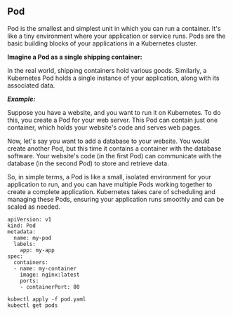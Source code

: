 ## Pod
Pod is the smallest and simplest unit in which you can run a container. It's like a tiny environment where your application or service runs. Pods are the basic building blocks of your applications in a Kubernetes cluster.

**Imagine a Pod as a single shipping container:**

In the real world, shipping containers hold various goods. Similarly, a Kubernetes Pod holds a single instance of your application, along with its associated data.

***Example:***

Suppose you have a website, and you want to run it on Kubernetes. To do this, you create a Pod for your web server. This Pod can contain just one container, which holds your website's code and serves web pages.

Now, let's say you want to add a database to your website. You would create another Pod, but this time it contains a container with the database software. Your website's code (in the first Pod) can communicate with the database (in the second Pod) to store and retrieve data.

So, in simple terms, a Pod is like a small, isolated environment for your application to run, and you can have multiple Pods working together to create a complete application. Kubernetes takes care of scheduling and managing these Pods, ensuring your application runs smoothly and can be scaled as needed.
```
apiVersion: v1
kind: Pod
metadata:
  name: my-pod
  labels:
    app: my-app
spec:
  containers:
  - name: my-container
    image: nginx:latest
    ports:
    - containerPort: 80
```
```
kubectl apply -f pod.yaml
kubectl get pods
```
